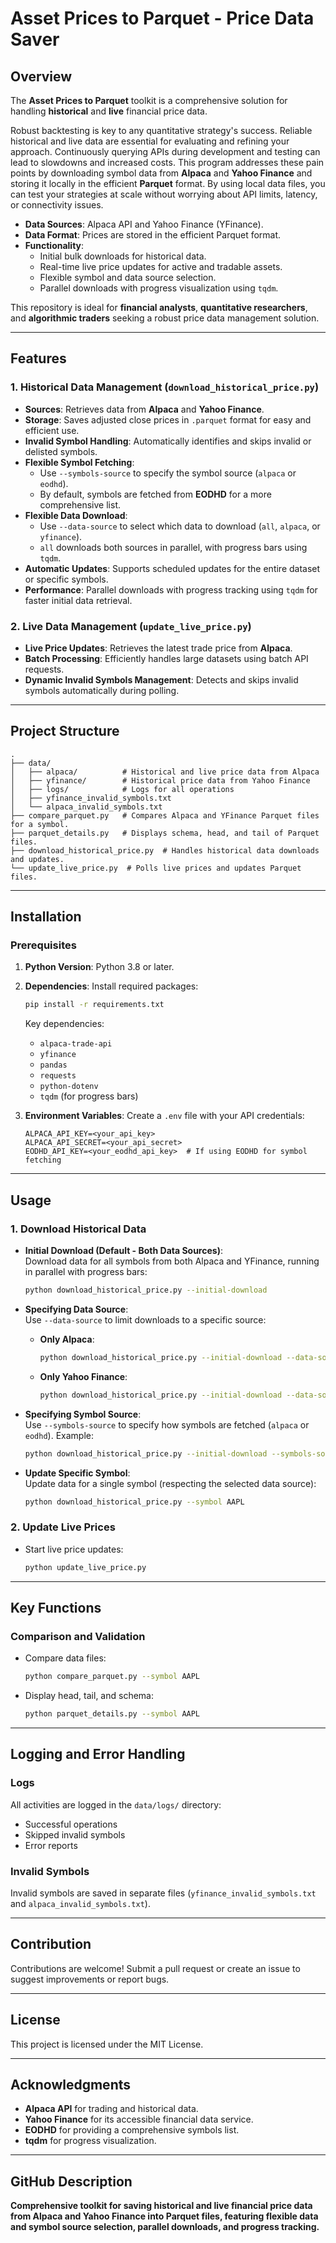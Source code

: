 
# Asset Prices to Parquet - Price Data Saver

## Overview
The **Asset Prices to Parquet** toolkit is a comprehensive solution for handling **historical** and **live** financial price data.

Robust backtesting is key to any quantitative strategy's success. Reliable historical and live data are essential for evaluating and refining your approach. Continuously querying APIs during development and testing can lead to slowdowns and increased costs. This program addresses these pain points by downloading symbol data from **Alpaca** and **Yahoo Finance** and storing it locally in the efficient **Parquet** format. By using local data files, you can test your strategies at scale without worrying about API limits, latency, or connectivity issues.

- **Data Sources**: Alpaca API and Yahoo Finance (YFinance).
- **Data Format**: Prices are stored in the efficient Parquet format.
- **Functionality**:
  - Initial bulk downloads for historical data.
  - Real-time live price updates for active and tradable assets.
  - Flexible symbol and data source selection.
  - Parallel downloads with progress visualization using `tqdm`.

This repository is ideal for **financial analysts**, **quantitative researchers**, and **algorithmic traders** seeking a robust price data management solution.

---

## Features

### 1. Historical Data Management (`download_historical_price.py`)
- **Sources**: Retrieves data from **Alpaca** and **Yahoo Finance**.
- **Storage**: Saves adjusted close prices in `.parquet` format for easy and efficient use.
- **Invalid Symbol Handling**: Automatically identifies and skips invalid or delisted symbols.
- **Flexible Symbol Fetching**:  
  - Use `--symbols-source` to specify the symbol source (`alpaca` or `eodhd`).  
  - By default, symbols are fetched from **EODHD** for a more comprehensive list.
- **Flexible Data Download**:  
  - Use `--data-source` to select which data to download (`all`, `alpaca`, or `yfinance`).  
  - `all` downloads both sources in parallel, with progress bars using `tqdm`.
- **Automatic Updates**: Supports scheduled updates for the entire dataset or specific symbols.
- **Performance**: Parallel downloads with progress tracking using `tqdm` for faster initial data retrieval.

### 2. Live Data Management (`update_live_price.py`)
- **Live Price Updates**: Retrieves the latest trade price from **Alpaca**.
- **Batch Processing**: Efficiently handles large datasets using batch API requests.
- **Dynamic Invalid Symbols Management**: Detects and skips invalid symbols automatically during polling.

---

## Project Structure

```
.
├── data/
│   ├── alpaca/          # Historical and live price data from Alpaca
│   ├── yfinance/        # Historical price data from Yahoo Finance
│   ├── logs/            # Logs for all operations
│   ├── yfinance_invalid_symbols.txt
│   └── alpaca_invalid_symbols.txt
├── compare_parquet.py   # Compares Alpaca and YFinance Parquet files for a symbol.
├── parquet_details.py   # Displays schema, head, and tail of Parquet files.
├── download_historical_price.py  # Handles historical data downloads and updates.
└── update_live_price.py  # Polls live prices and updates Parquet files.
```

---

## Installation

### Prerequisites

1. **Python Version**: Python 3.8 or later.

2. **Dependencies**: Install required packages:

   ```bash
   pip install -r requirements.txt
   ```

   Key dependencies:
   - `alpaca-trade-api`
   - `yfinance`
   - `pandas`
   - `requests`
   - `python-dotenv`
   - `tqdm`  (for progress bars)

3. **Environment Variables**:
   Create a `.env` file with your API credentials:

   ```env
   ALPACA_API_KEY=<your_api_key>
   ALPACA_API_SECRET=<your_api_secret>
   EODHD_API_KEY=<your_eodhd_api_key>  # If using EODHD for symbol fetching
   ```

---

## Usage

### 1. Download Historical Data

- **Initial Download (Default - Both Data Sources)**:  
  Download data for all symbols from both Alpaca and YFinance, running in parallel with progress bars:  
  ```bash
  python download_historical_price.py --initial-download
  ```

- **Specifying Data Source**:  
  Use `--data-source` to limit downloads to a specific source:  
  - **Only Alpaca**:  
    ```bash
    python download_historical_price.py --initial-download --data-source alpaca
    ```  
  - **Only Yahoo Finance**:  
    ```bash
    python download_historical_price.py --initial-download --data-source yfinance
    ```

- **Specifying Symbol Source**:  
  Use `--symbols-source` to specify how symbols are fetched (`alpaca` or `eodhd`). Example:  
  ```bash
  python download_historical_price.py --initial-download --symbols-source alpaca
  ```

- **Update Specific Symbol**:  
  Update data for a single symbol (respecting the selected data source):  
  ```bash
  python download_historical_price.py --symbol AAPL
  ```

### 2. Update Live Prices

- Start live price updates:  
  ```bash
  python update_live_price.py
  ```

---

## Key Functions

### Comparison and Validation

- Compare data files:  
  ```bash
  python compare_parquet.py --symbol AAPL
  ```
- Display head, tail, and schema:  
  ```bash
  python parquet_details.py --symbol AAPL
  ```

---

## Logging and Error Handling

### Logs

All activities are logged in the `data/logs/` directory:

- Successful operations
- Skipped invalid symbols
- Error reports

### Invalid Symbols

Invalid symbols are saved in separate files (`yfinance_invalid_symbols.txt` and `alpaca_invalid_symbols.txt`).

---

## Contribution

Contributions are welcome! Submit a pull request or create an issue to suggest improvements or report bugs.

---

## License

This project is licensed under the MIT License.

---

## Acknowledgments

- **Alpaca API** for trading and historical data.
- **Yahoo Finance** for its accessible financial data service.
- **EODHD** for providing a comprehensive symbols list.
- **tqdm** for progress visualization.

---

## GitHub Description

**Comprehensive toolkit for saving historical and live financial price data from Alpaca and Yahoo Finance into Parquet files, featuring flexible data and symbol source selection, parallel downloads, and progress tracking.**
